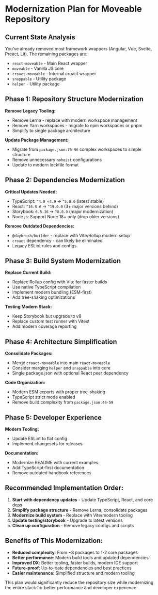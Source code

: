 # Modernization Plan for Moveable Repository

## Current State Analysis

You've already removed most framework wrappers (Angular, Vue, Svelte, Preact, Lit). The remaining packages are:

-   `react-moveable` - Main React wrapper
-   `moveable` - Vanilla JS core
-   `croact-moveable` - Internal croact wrapper
-   `snappable` - Utility package
-   `helper` - Utility package

## Phase 1: Repository Structure Modernization

**Remove Legacy Tooling:**

-   Remove Lerna - replace with modern workspace management
-   Remove Yarn workspaces - migrate to npm workspaces or pnpm
-   Simplify to single package architecture

**Update Package Management:**

-   Migrate from `package.json:75-96` complex workspaces to simple structure
-   Remove unnecessary `nohoist` configurations
-   Update to modern lockfile format

## Phase 2: Dependencies Modernization

**Critical Updates Needed:**

-   TypeScript: `^4.8 <4.9` → `^5.0.0` (latest stable)
-   React: `^16.8.6` → `^19.0.0` (3+ major versions behind)
-   Storybook: `6.5.16` → `^8.0.0` (major modernization)
-   Node.js: Support Node 18+ only (drop older versions)

**Remove Outdated Dependencies:**

-   `@daybrush/builder` - replace with Vite/Rollup modern setup
-   `croact` dependency - can likely be eliminated
-   Legacy ESLint rules and configs

## Phase 3: Build System Modernization

**Replace Current Build:**

-   Replace Rollup config with Vite for faster builds
-   Use native TypeScript compilation
-   Implement modern bundling (ESM-first)
-   Add tree-shaking optimizations

**Testing Modern Stack:**

-   Keep Storybook but upgrade to v8
-   Replace custom test runner with Vitest
-   Add modern coverage reporting

## Phase 4: Architecture Simplification

**Consolidate Packages:**

-   Merge `croact-moveable` into main `react-moveable`
-   Consider merging `helper` and `snappable` into core
-   Single package.json with optional React peer dependency

**Code Organization:**

-   Modern ESM exports with proper tree-shaking
-   TypeScript strict mode enabled
-   Remove build complexity from `package.json:44-59`

## Phase 5: Developer Experience

**Modern Tooling:**

-   Update ESLint to flat config
-   Implement changesets for releases

**Documentation:**

-   Modernize README with current examples
-   Add TypeScript-first documentation
-   Remove outdated handbook references

## Recommended Implementation Order:

1. **Start with dependency updates** - Update TypeScript, React, and core deps
2. **Simplify package structure** - Remove Lerna, consolidate packages
3. **Modernize build system** - Replace with Vite/modern tooling
4. **Update testing/storybook** - Upgrade to latest versions
5. **Clean up configuration** - Remove legacy configs and scripts

## Benefits of This Modernization:

-   **Reduced complexity**: From ~8 packages to 1-2 core packages
-   **Better performance**: Modern build tools and updated dependencies
-   **Improved DX**: Better tooling, faster builds, modern IDE support
-   **Future-proof**: Up-to-date dependencies and best practices
-   **Easier maintenance**: Simplified structure and modern tooling

This plan would significantly reduce the repository size while modernizing the entire stack for better performance and developer experience.

